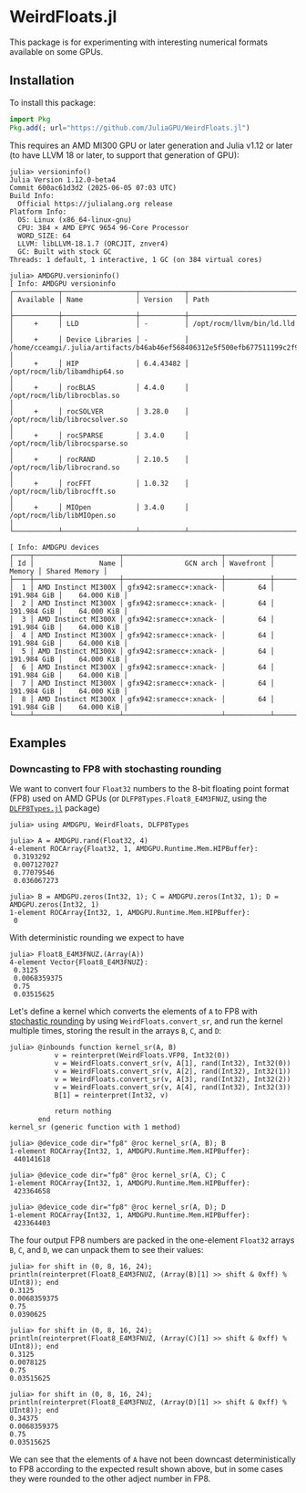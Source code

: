 # WeirdFloats.jl

This package is for experimenting with interesting numerical formats available on some GPUs.

## Installation

To install this package:

```julia
import Pkg
Pkg.add(; url="https://github.com/JuliaGPU/WeirdFloats.jl")
```

This requires an AMD MI300 GPU or later generation and Julia v1.12 or later (to have LLVM 18 or later, to support that generation of GPU):

```julia-repl
julia> versioninfo()
Julia Version 1.12.0-beta4
Commit 600ac61d3d2 (2025-06-05 07:03 UTC)
Build Info:
  Official https://julialang.org release
Platform Info:
  OS: Linux (x86_64-linux-gnu)
  CPU: 384 × AMD EPYC 9654 96-Core Processor
  WORD_SIZE: 64
  LLVM: libLLVM-18.1.7 (ORCJIT, znver4)
  GC: Built with stock GC
Threads: 1 default, 1 interactive, 1 GC (on 384 virtual cores)

julia> AMDGPU.versioninfo()
[ Info: AMDGPU versioninfo
┌───────────┬──────────────────┬───────────┬────────────────────────────────────────────────────────────────────────────────────────┐
│ Available │ Name             │ Version   │ Path                                                                                   │
├───────────┼──────────────────┼───────────┼────────────────────────────────────────────────────────────────────────────────────────┤
│     +     │ LLD              │ -         │ /opt/rocm/llvm/bin/ld.lld                                                              │
│     +     │ Device Libraries │ -         │ /home/cceamgi/.julia/artifacts/b46ab46ef568406312e5f500efb677511199c2f9/amdgcn/bitcode │
│     +     │ HIP              │ 6.4.43482 │ /opt/rocm/lib/libamdhip64.so                                                           │
│     +     │ rocBLAS          │ 4.4.0     │ /opt/rocm/lib/librocblas.so                                                            │
│     +     │ rocSOLVER        │ 3.28.0    │ /opt/rocm/lib/librocsolver.so                                                          │
│     +     │ rocSPARSE        │ 3.4.0     │ /opt/rocm/lib/librocsparse.so                                                          │
│     +     │ rocRAND          │ 2.10.5    │ /opt/rocm/lib/librocrand.so                                                            │
│     +     │ rocFFT           │ 1.0.32    │ /opt/rocm/lib/librocfft.so                                                             │
│     +     │ MIOpen           │ 3.4.0     │ /opt/rocm/lib/libMIOpen.so                                                             │
└───────────┴──────────────────┴───────────┴────────────────────────────────────────────────────────────────────────────────────────┘

[ Info: AMDGPU devices
┌────┬─────────────────────┬────────────────────────┬───────────┬─────────────┬───────────────┐
│ Id │                Name │               GCN arch │ Wavefront │      Memory │ Shared Memory │
├────┼─────────────────────┼────────────────────────┼───────────┼─────────────┼───────────────┤
│  1 │ AMD Instinct MI300X │ gfx942:sramecc+:xnack- │        64 │ 191.984 GiB │    64.000 KiB │
│  2 │ AMD Instinct MI300X │ gfx942:sramecc+:xnack- │        64 │ 191.984 GiB │    64.000 KiB │
│  3 │ AMD Instinct MI300X │ gfx942:sramecc+:xnack- │        64 │ 191.984 GiB │    64.000 KiB │
│  4 │ AMD Instinct MI300X │ gfx942:sramecc+:xnack- │        64 │ 191.984 GiB │    64.000 KiB │
│  5 │ AMD Instinct MI300X │ gfx942:sramecc+:xnack- │        64 │ 191.984 GiB │    64.000 KiB │
│  6 │ AMD Instinct MI300X │ gfx942:sramecc+:xnack- │        64 │ 191.984 GiB │    64.000 KiB │
│  7 │ AMD Instinct MI300X │ gfx942:sramecc+:xnack- │        64 │ 191.984 GiB │    64.000 KiB │
│  8 │ AMD Instinct MI300X │ gfx942:sramecc+:xnack- │        64 │ 191.984 GiB │    64.000 KiB │
└────┴─────────────────────┴────────────────────────┴───────────┴─────────────┴───────────────┘
```

## Examples

### Downcasting to FP8 with stochasting rounding

We want to convert four `Float32` numbers to the 8-bit floating point format (FP8) used on AMD GPUs (or `DLFP8Types.Float8_E4M3FNUZ`, using the [`DLFP8Types.jl`](https://github.com/chengchingwen/DLFP8Types.jl) package)

```julia-repl
julia> using AMDGPU, WeirdFloats, DLFP8Types

julia> A = AMDGPU.rand(Float32, 4)
4-element ROCArray{Float32, 1, AMDGPU.Runtime.Mem.HIPBuffer}:
 0.3193292
 0.007127027
 0.77079546
 0.036067273

julia> B = AMDGPU.zeros(Int32, 1); C = AMDGPU.zeros(Int32, 1); D = AMDGPU.zeros(Int32, 1)
1-element ROCArray{Int32, 1, AMDGPU.Runtime.Mem.HIPBuffer}:
 0
```

With deterministic rounding we expect to have

```julia-repl
julia> Float8_E4M3FNUZ.(Array(A))
4-element Vector{Float8_E4M3FNUZ}:
 0.3125
 0.0068359375
 0.75
 0.03515625
```

Let's define a kernel which converts the elements of `A` to FP8 with [stochastic rounding](https://doi.org/10.1098/rsos.211631) by using `WeirdFloats.convert_sr`, and run the kernel multiple times, storing the result in the arrays `B`, `C`, and `D`:

```julia-repl
julia> @inbounds function kernel_sr(A, B)
           v = reinterpret(WeirdFloats.VFP8, Int32(0))
           v = WeirdFloats.convert_sr(v, A[1], rand(Int32), Int32(0))
           v = WeirdFloats.convert_sr(v, A[2], rand(Int32), Int32(1))
           v = WeirdFloats.convert_sr(v, A[3], rand(Int32), Int32(2))
           v = WeirdFloats.convert_sr(v, A[4], rand(Int32), Int32(3))
           B[1] = reinterpret(Int32, v)

           return nothing
       end
kernel_sr (generic function with 1 method)

julia> @device_code dir="fp8" @roc kernel_sr(A, B); B
1-element ROCArray{Int32, 1, AMDGPU.Runtime.Mem.HIPBuffer}:
 440141618

julia> @device_code dir="fp8" @roc kernel_sr(A, C); C
1-element ROCArray{Int32, 1, AMDGPU.Runtime.Mem.HIPBuffer}:
 423364658

julia> @device_code dir="fp8" @roc kernel_sr(A, D); D
1-element ROCArray{Int32, 1, AMDGPU.Runtime.Mem.HIPBuffer}:
 423364403
```

The four output FP8 numbers are packed in the one-element `Float32` arrays `B`, `C`, and `D`, we can unpack them to see their values:

```julia-repl
julia> for shift in (0, 8, 16, 24); println(reinterpret(Float8_E4M3FNUZ, (Array(B)[1] >> shift & 0xff) % UInt8)); end
0.3125
0.0068359375
0.75
0.0390625

julia> for shift in (0, 8, 16, 24); println(reinterpret(Float8_E4M3FNUZ, (Array(C)[1] >> shift & 0xff) % UInt8)); end
0.3125
0.0078125
0.75
0.03515625

julia> for shift in (0, 8, 16, 24); println(reinterpret(Float8_E4M3FNUZ, (Array(D)[1] >> shift & 0xff) % UInt8)); end
0.34375
0.0068359375
0.75
0.03515625
```

We can see that the elements of `A` have not been downcast deterministically to FP8 according to the expected result shown above, but in some cases they were rounded to the other adject number in FP8.
